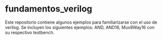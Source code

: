 # fundamentos_verilog

Este repositorio contiene algunos ejemplos para familiarizarse con el uso de verilog.
Se incluyen los siguientes ejemplos: AND, AND16, Mux8Way16  con su respectivo testbench.
